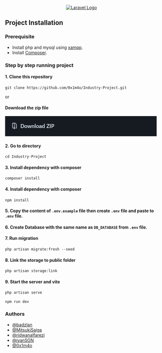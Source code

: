 <p align="center"><a href="https://laravel.com" target="_blank"><img src="https://raw.githubusercontent.com/laravel/art/master/logo-lockup/5%20SVG/2%20CMYK/1%20Full%20Color/laravel-logolockup-cmyk-red.svg" width="400" alt="Laravel Logo"></a></p>

## Project Installation

### Prerequisite
- Install php and mysql using [xampp](https://www.apachefriends.org/download.html).
- Install [Composer](https://getcomposer.org/download/).

### Step by step running project
#### 1. Clone this repository
```
git clone https://github.com/0x1m4o/Industry-Project.git
```
or 
#### Download the zip file
![download zip](https://github.com/0x1m4o/Industry-Project/blob/main/public/img/image.png)

#### 2. Go to directory 
```
cd Industry-Project
```

#### 3. Install dependency with composer
```
composer install
```

#### 4. Install dependency with composer
```
npm install
```

#### 5. Copy the content of ```.env.example``` file then create ```.env``` file and paste to ```.env``` file.


#### 6. Create Database with the same name as ```DB_DATABASE``` from   ```.env``` file.

#### 7. Run migration
```
php artisan migrate:fresh --seed
```

#### 8. Link the storage to public folder
```
php artisan storage:link
```

#### 9. Start the server and vite
```
php artisan serve
```
```
npm run dev
```

### Authors

- [@badzlan](https://github.com/badzlan)
- [@MitsukiSaiga](https://github.com/MitsukiSaiga)
- [@ridwanalfarezi](https://github.com/ridwanalfarezi)
- [@iyanSGN](https://github.com/iyanSGN)
- [@0x1m4o](https://github.com/0x1m4o)

